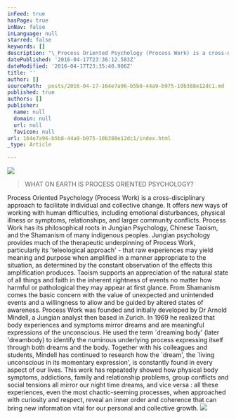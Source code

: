 ```yaml
---
inFeed: true
hasPage: true
inNav: false
inLanguage: null
starred: false
keywords: []
description: "\_Process Oriented Psychology (Process Work) is a cross-disciplinary approach to facilitate individual and collective change. It offers new ways of working with human difficulties, including emotional disturbances, physical illness or symptoms, relationships, and larger community conflicts.\n\nProcess Work has its philosophical roots in Jungian Psychology, Chinese Taoism, and the Shamanism of many indigenous peoples.\n\nJungian psychology provides much of the therapeutic underpinning of Process Work, particularly its ‘teleological approach’ - that raw experiences may yield meaning and purpose when amplified in a manner appropriate to the situation, as determined by the constant observation of the effects this amplification produces. Taoism supports an appreciation of the natural state of all things and faith in the inherent rightness of events no matter how harmful or pathological they may appear at first glance. From Shamanism comes the basic concern with the value of unexpected and unintended events and a willingness to allow and be guided by altered states of awareness.\n\nProcess Work was founded and initially developed by Dr Arnold Mindell, a Jungian analyst then based in Zurich. In 1969 he realized that body experiences and symptoms mirror dreams and are meaningful expressions of the unconscious. He used the term `dreaming body' (later ‘dreambody) to identify the numinous underlying process expressing itself through both dreams and the body. Together with his colleagues and students, Mindell has continued to research how the `dream', the `living unconscious in its momentary expression', is constantly found in every aspect of our lives.\n\nThis work has repeatedly showed how physical body symptoms, addictions, family and relationship problems, group conflicts and social tensions all mirror our night time dreams, and vice versa : all these experiences, even the most chaotic-seeming processes, when approached with curiosity and respect, reveal an inner order and coherence that can bring new information vital for our personal and collective growth."
datePublished: '2016-04-17T23:36:12.583Z'
dateModified: '2016-04-17T23:35:40.906Z'
title: ''
author: []
sourcePath: _posts/2016-04-17-164e7a96-b5b8-44a9-b975-10b388e12dc1.md
published: true
authors: []
publisher:
  name: null
  domain: null
  url: null
  favicon: null
url: 164e7a96-b5b8-44a9-b975-10b388e12dc1/index.html
_type: Article

---
```

![](https://the-grid-user-content.s3-us-west-2.amazonaws.com/161fdecf-4c4c-4de1-b872-8beaea8e2097.jpg)

> WHAT ON EARTH IS PROCESS ORIENTED PSYCHOLOGY? 

Process Oriented Psychology (Process Work) is a cross-disciplinary approach to facilitate individual and collective change. It offers new ways of working with human difficulties, including emotional disturbances, physical illness or symptoms, relationships, and larger community conflicts.
Process Work has its philosophical roots in Jungian Psychology, Chinese Taoism, and the Shamanism of many indigenous peoples.
Jungian psychology provides much of the therapeutic underpinning of Process Work, particularly its 'teleological approach' - that raw experiences may yield meaning and purpose when amplified in a manner appropriate to the situation, as determined by the constant observation of the effects this amplification produces. Taoism supports an appreciation of the natural state of all things and faith in the inherent rightness of events no matter how harmful or pathological they may appear at first glance. From Shamanism comes the basic concern with the value of unexpected and unintended events and a willingness to allow and be guided by altered states of awareness.
Process Work was founded and initially developed by Dr Arnold Mindell, a Jungian analyst then based in Zurich. In 1969 he realized that body experiences and symptoms mirror dreams and are meaningful expressions of the unconscious. He used the term \`dreaming body' (later 'dreambody) to identify the numinous underlying process expressing itself through both dreams and the body. Together with his colleagues and students, Mindell has continued to research how the \`dream', the \`living unconscious in its momentary expression', is constantly found in every aspect of our lives.
This work has repeatedly showed how physical body symptoms, addictions, family and relationship problems, group conflicts and social tensions all mirror our night time dreams, and vice versa : all these experiences, even the most chaotic-seeming processes, when approached with curiosity and respect, reveal an inner order and coherence that can bring new information vital for our personal and collective growth.
![](https://the-grid-user-content.s3-us-west-2.amazonaws.com/0b99aee0-3bf6-47c4-9681-a2f181239d5d.jpg)